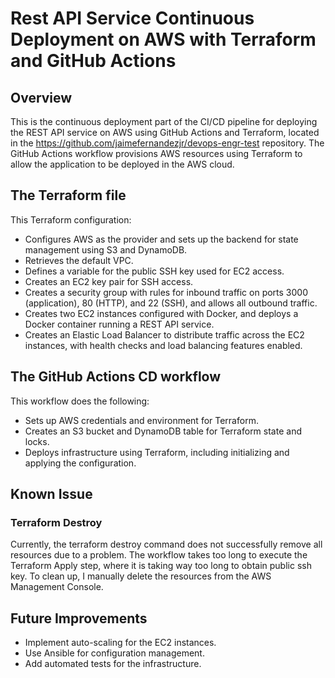 # Rest API Service Continuous Deployment on AWS with Terraform and GitHub Actions

## Overview
This is the continuous deployment part of the CI/CD pipeline for deploying the REST API service on AWS using GitHub Actions and Terraform, located in the https://github.com/jaimefernandezjr/devops-engr-test repository. The GitHub Actions workflow provisions AWS resources using Terraform to allow the application to be deployed in the AWS cloud.

## The Terraform file
This Terraform configuration:
- Configures AWS as the provider and sets up the backend for state management using S3 and DynamoDB.
- Retrieves the default VPC.
- Defines a variable for the public SSH key used for EC2 access.
- Creates an EC2 key pair for SSH access.
- Creates a security group with rules for inbound traffic on ports 3000 (application), 80 (HTTP), and 22 (SSH), and allows all outbound traffic.
- Creates two EC2 instances configured with Docker, and deploys a Docker container running a REST API service.
- Creates an Elastic Load Balancer to distribute traffic across the EC2 instances, with health checks and load balancing features enabled.

## The GitHub Actions CD workflow
This workflow does the following:
- Sets up AWS credentials and environment for Terraform.
- Creates an S3 bucket and DynamoDB table for Terraform state and locks.
- Deploys infrastructure using Terraform, including initializing and applying the configuration.

## Known Issue
### Terraform Destroy
Currently, the terraform destroy command does not successfully remove all resources due to a problem. The workflow takes too long to execute the Terraform Apply step, where it is taking way too long to obtain public ssh key.  To clean up, I manually delete the resources from the AWS Management Console.

## Future Improvements
- Implement auto-scaling for the EC2 instances.
- Use Ansible for configuration management.
- Add automated tests for the infrastructure.
